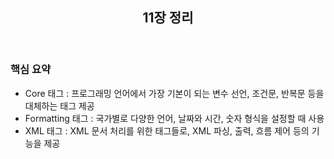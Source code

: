<header>
  <h2>11장 정리</h2>
</header>

<body>
  <h3>핵심 요약</h3>
  <ul>
    <li>Core 태그 : 프로그래밍 언어에서 가장 기본이 되는 변수 선언, 조건문, 반복문 등을 대체하는 태그 제공</li>
    <li>Formatting 태그 : 국가별로 다양한 언어, 날짜와 시간, 숫자 형식을 설정할 때 사용</li>
    <li>XML 태그 : XML 문서 처리를 위한 태그들로, XML 파싱, 출력, 흐름 제어 등의 기능을 제공</li>
  </ul>
</body>

